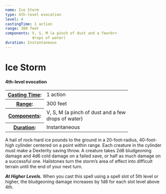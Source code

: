 ```yaml
---
name: Ice Storm
type: 4th-level evocation
level: 4
castingTime: 1 action
range: 300 feet
components: V, S, M (a pinch of dust and a few<br>
			drops of water)
duration: Instantaneous
---
```


Ice Storm
=========

#### 4th-level evocation

<table cellspacing="0" class="statBlock"><tbody><tr><th><a href="/srd/spellcasting/castingASpell.htm#castingtime">Casting Time</a>:</th><td>1 action</td></tr><tr><th><a href="/srd/spellcasting/castingASpell.htm#range">Range</a>:</th><td>300 feet</td></tr><tr><th><a href="/srd/spellcasting/castingASpell.htm#components">Components</a>:</th><td>V, S, M (a pinch of dust and a few<br>drops of water)</td></tr><tr><th><a href="/srd/spellcasting/castingASpell.htm#duration">Duration</a>:</th><td>Instantaneous</td></tr></tbody></table>

A hail of rock-hard ice pounds to the ground in a 20-foot-radius, 40-foot-high cylinder centered on a point within range. Each creature in the cylinder must make a Dexterity saving throw. A creature takes 2d8 bludgeoning damage and 4d6 cold damage on a failed save, or half as much damage on a successful one. Hailstones turn the storm’s area of effect into difficult terrain until the end of your next turn.

_**At Higher Levels.**_ When you cast this spell using a spell slot of 5th level or higher, the bludgeoning damage increases by 1d8 for each slot level above 4th.